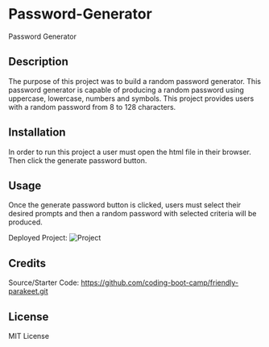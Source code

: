 # Password-Generator 
Password Generator

## Description
The purpose of this project was to build a random password generator. This password  generator is capable of producing a random password using uppercase, lowercase, numbers and symbols. This project provides users with a random password from 8 to 128 characters.

## Installation
In order to run this project a user must open the html file in their browser. Then click the generate password button. 

## Usage
Once the generate password button is clicked, users must select their desired prompts and then a random password with selected criteria will be produced.

Deployed Project:
![Project](../Password-Generator/Develop/Password-generator-1.png)

## Credits
Source/Starter Code: https://github.com/coding-boot-camp/friendly-parakeet.git

## License
MIT License